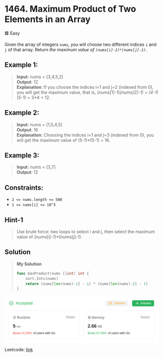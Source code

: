 # 1464. Maximum Product of Two Elements in an Array
🟩 Easy

Given the array of integers `nums`, you will choose two different indices `i` and `j` of that array. Return *the maximum value of `(nums[i]-1)*(nums[j]-1)`.*

## Example 1:
> **Input**: nums = [3,4,5,2] \
> **Output**: 12 \
> **Explanation**: If you choose the indices i=1 and j=2 (indexed from 0), you will get the maximum value, that is, (nums[1]-1)*(nums[2]-1) = (4-1)*(5-1) = 3*4 = 12. 

## Example 2:
> **Input**: nums = [1,5,4,5] \
> **Output**: 16 \
> **Explanation**: Choosing the indices i=1 and j=3 (indexed from 0), you will get the maximum value of (5-1)*(5-1) = 16.

## Example 3:
> **Input**: nums = [3,7] \
> **Output**: 12

## Constraints:
* `2 <= nums.length <= 500`
* `1 <= nums[i] <= 10^3`

## Hint-1
> Use brute force: two loops to select i and j, then select the maximum value of (nums[i]-1)*(nums[j]-1).

## Solution
> **My Solution**
> ```go
> func maxProduct(nums []int) int {
>     sort.Ints(nums)
>     return (nums[len(nums)-1] - 1) * (nums[len(nums)-2] - 1)
> }
> ```

![result](1464.png)

Leetcode: [link](https://leetcode.com/problems/maximum-product-of-two-elements-in-an-array/description/)